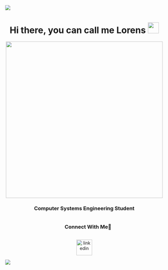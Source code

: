 <!--horizontal divider(gradiant)-->
<img src="https://user-images.githubusercontent.com/73097560/115834477-dbab4500-a447-11eb-908a-139a6edaec5c.gif">

<h1 align="center"><b>Hi there, you can call me Lorens </b><img src="https://media.giphy.com/media/hvRJCLFzcasrR4ia7z/giphy.gif" width="35"></h1>
<!--banner-->
<div id="header" align="center">
  <img src="https://vinyl.lofirecords.com/cdn/shop/t/11/assets/lofiboy.gif?v=103461765217895835051697884718" width="500"/>
</div>

<h3 align="center">Computer Systems Engineering Student</h3>
</h3> <p align="left">
<!-- Connect with me -->
<!--h2 without bottom border-->
<div id="user-content-toc">
  <ul align="center">
    <summary><h3 style="display: inline-block">Connect With Me🤝</h3></summary>
  </ul>
</div>
<!--icons and links-->
<p align="center">
<a href="https://www.linkedin.com/in/lorens99/" target="blank"><img align="center" src="https://user-images.githubusercontent.com/88904952/234979284-68c11d7f-1acc-4f0c-ac78-044e1037d7b0.png" alt="linkedin" height="50" width="50" /></a>
</p>
 

<!-- 
- 
- Personal website [link]()
- I’m currently open for an Intern or a new job opportunity, this is [my resume]()

<br><br>
<!-- -->
<!-- 
### ⚙️ &nbsp;GitHub Analytics

<p align="center">
<a href="https://github.com/lorensfs">
  <img height="180em" src="https://github-readme-stats-eight-theta.vercel.app/api?username=lorensfs&show_icons=true&theme=algolia&include_all_commits=true&count_private=true"/>
  <img height="180em" src="https://github-readme-stats-eight-theta.vercel.app/api/top-langs/?username=lorensfs&layout=compact&langs_count=8&theme=algolia"/>
</a>
</p>


<!-- -->
<!--horizontal divider(gradiant)-->
<img src="https://user-images.githubusercontent.com/73097560/115834477-dbab4500-a447-11eb-908a-139a6edaec5c.gif">
